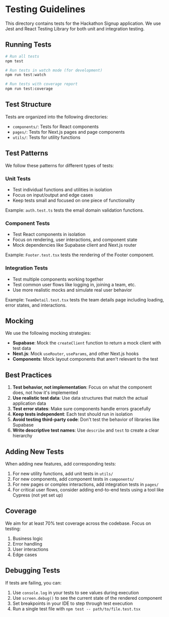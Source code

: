 # Testing Guidelines

This directory contains tests for the Hackathon Signup application. We use Jest and React Testing Library for both unit and integration testing.

## Running Tests

```bash
# Run all tests
npm test

# Run tests in watch mode (for development)
npm run test:watch

# Run tests with coverage report
npm run test:coverage
```

## Test Structure

Tests are organized into the following directories:

- `components/`: Tests for React components
- `pages/`: Tests for Next.js pages and page components
- `utils/`: Tests for utility functions

## Test Patterns

We follow these patterns for different types of tests:

### Unit Tests

- Test individual functions and utilities in isolation
- Focus on input/output and edge cases
- Keep tests small and focused on one piece of functionality

Example: `auth.test.ts` tests the email domain validation functions.

### Component Tests

- Test React components in isolation
- Focus on rendering, user interactions, and component state
- Mock dependencies like Supabase client and Next.js router

Example: `Footer.test.tsx` tests the rendering of the Footer component.

### Integration Tests

- Test multiple components working together
- Test common user flows like logging in, joining a team, etc.
- Use more realistic mocks and simulate real user behavior

Example: `TeamDetail.test.tsx` tests the team details page including loading, error states, and interactions.

## Mocking

We use the following mocking strategies:

- **Supabase**: Mock the `createClient` function to return a mock client with test data
- **Next.js**: Mock `useRouter`, `useParams`, and other Next.js hooks
- **Components**: Mock layout components that aren't relevant to the test

## Best Practices

1. **Test behavior, not implementation**: Focus on what the component does, not how it's implemented
2. **Use realistic test data**: Use data structures that match the actual application data
3. **Test error states**: Make sure components handle errors gracefully
4. **Keep tests independent**: Each test should run in isolation
5. **Avoid testing third-party code**: Don't test the behavior of libraries like Supabase
6. **Write descriptive test names**: Use `describe` and `test` to create a clear hierarchy

## Adding New Tests

When adding new features, add corresponding tests:

1. For new utility functions, add unit tests in `utils/`
2. For new components, add component tests in `components/`
3. For new pages or complex interactions, add integration tests in `pages/`
4. For critical user flows, consider adding end-to-end tests using a tool like Cypress (not yet set up)

## Coverage

We aim for at least 70% test coverage across the codebase. Focus on testing:

1. Business logic
2. Error handling
3. User interactions
4. Edge cases

## Debugging Tests

If tests are failing, you can:

1. Use `console.log` in your tests to see values during execution
2. Use `screen.debug()` to see the current state of the rendered component
3. Set breakpoints in your IDE to step through test execution
4. Run a single test file with `npm test -- path/to/file.test.tsx`